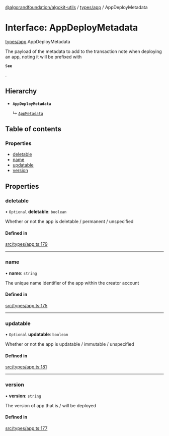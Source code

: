 [@algorandfoundation/algokit-utils](../README.md) / [types/app](../modules/types_app.md) / AppDeployMetadata

# Interface: AppDeployMetadata

[types/app](../modules/types_app.md).AppDeployMetadata

The payload of the metadata to add to the transaction note when deploying an app, noting it will be prefixed with

**`See`**

.

## Hierarchy

- **`AppDeployMetadata`**

  ↳ [`AppMetadata`](types_app.AppMetadata.md)

## Table of contents

### Properties

- [deletable](types_app.AppDeployMetadata.md#deletable)
- [name](types_app.AppDeployMetadata.md#name)
- [updatable](types_app.AppDeployMetadata.md#updatable)
- [version](types_app.AppDeployMetadata.md#version)

## Properties

### deletable

• `Optional` **deletable**: `boolean`

Whether or not the app is deletable / permanent / unspecified

#### Defined in

[src/types/app.ts:179](https://github.com/algorandfoundation/algokit-utils-ts/blob/main/src/types/app.ts#L179)

___

### name

• **name**: `string`

The unique name identifier of the app within the creator account

#### Defined in

[src/types/app.ts:175](https://github.com/algorandfoundation/algokit-utils-ts/blob/main/src/types/app.ts#L175)

___

### updatable

• `Optional` **updatable**: `boolean`

Whether or not the app is updatable / immutable / unspecified

#### Defined in

[src/types/app.ts:181](https://github.com/algorandfoundation/algokit-utils-ts/blob/main/src/types/app.ts#L181)

___

### version

• **version**: `string`

The version of app that is / will be deployed

#### Defined in

[src/types/app.ts:177](https://github.com/algorandfoundation/algokit-utils-ts/blob/main/src/types/app.ts#L177)
